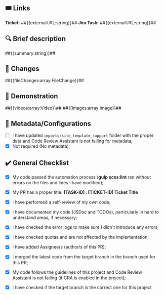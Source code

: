 ## 🎟️ Links
**Ticket:** ##{{externalURL:string}}##
**Jira Task:** ##{{externalURL:string}}##
 
## 🔍 Brief description
##{{summary:string}}##
 
## 📂 Changes
##{{fileChanges:array:FileChange}}##
 
## 🎥 Demonstration
##{{videos:array:Video}}##
##{{images:array:Image}}##
 
## 📑 Metadata/Configurations
- [ ] I have updated `imports/site_template_support` folder with the proper data and Code Review Assistant is not failing for metadata;
- [x] Not required (No metadata);

## ✔️ General Checklist
- [x] My code passed the automation process (**gulp scss:lint** ran without errors on the files and lines I have modified);
- [x] My PR has a proper title: **[TASK-ID] : [TICKET-ID] Ticket Title**
- [x] I have performed a self-review of my own code;
- [x] I have documented my code (JSDoc and TODOs), particularly in hard to understand areas, if necessary;
- [x] I have checked the error logs to make sure I didn't introduce any errors;
- [x] I have checked quotas and are not affected by the implementation;
- [x] I have added Assignee/s (author/s of this PR);
- [x] I merged the latest code from the target branch in the branch used for this PR;
- [x] My code follows the guidelines of this project and Code Review Assistant is not failing (if CRA is enabled in the project);
- [x] I have checked if the target branch is the correct one for this project

